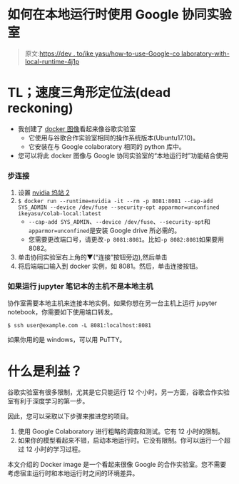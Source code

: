 # 如何在本地运行时使用 Google 协同实验室

> 原文:[https://dev . to/ike yasu/how-to-use-Google-co laboratory-with-local-runtime-4j1p](https://dev.to/ikeyasu/how-to-use-google-colaboratory-with-local-runtime-4j1p)

# TL；速度三角形定位法(dead reckoning)

*   我创建了 [docker 图像](https://hub.docker.com/r/ikeyasu/colab-local/)看起来像谷歌实验室
    *   它使用与谷歌合作实验室相同的操作系统版本(Ubuntu17.10)。
    *   它安装在与 Google colaboratory 相同的 python 库中。
*   您可以将此 docker 图像与 Google 协同实验室的“本地运行时”功能结合使用

### [](#step-to-connect)步连接

1.  设置 [nvidia 坞站 2](https://github.com/nvidia/nvidia-docker/wiki/Installation-(version-2.0))
2.  `$ docker run --runtime=nvidia -it --rm -p 8081:8081 --cap-add SYS_ADMIN --device /dev/fuse --security-opt apparmor=unconfined ikeyasu/colab-local:latest`
    *   `--cap-add SYS_ADMIN`、`--device /dev/fuse`、`--security-opt`和`apparmor=unconfined`是安装 Google drive 所必需的。
    *   您需要更改端口号，请更改`-p 8081:8081`。比如`-p 8082:8081`如果要用 8082。
3.  单击协同实验室右上角的▼(“连接”按钮旁边),然后单击
4.  将后端端口输入到 docker 实例，如 8081。然后，单击连接按钮。

### [](#if-a-host-running-jupyter-notebook-is-not-localhost)如果运行 jupyter 笔记本的主机不是本地主机

协作室需要本地主机来连接本地实例。如果你想在另一台主机上运行 jupyter notebook，你需要如下使用端口转发。

`$ ssh user@example.com -L 8081:localhost:8081`

如果你用的是 windows，可以用 PuTTY。

# [](#what-is-benefit)什么是利益？

谷歌实验室有很多限制，尤其是它只能运行 12 个小时。另一方面，谷歌合作实验室有利于深度学习的第一步。

因此，您可以采取以下步骤来推进您的项目。

1.  使用 Google Colaboratory 进行粗略的调查和测试。它有 12 小时的限制。
2.  如果你的模型看起来不错，启动本地运行时。它没有限制。你可以运行一个超过 12 小时的学习过程。

本文介绍的 Docker image 是一个看起来很像 Google 的合作实验室。您不需要考虑宿主运行时和本地运行时之间的环境差异。